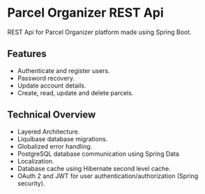 # Parcel Organizer REST Api

REST Api for Parcel Organizer platform made using Spring Boot.

## Features

- Authenticate and register users.
- Password recovery.
- Update account details.
- Create, read, update and delete parcels.

## Technical Overview
- Layered Architecture.
- Liquibase database migrations.
- Globalized error handling.
- PostgreSQL database communication using Spring Data
- Localization.
- Database cache using Hibernate second level cache.
- OAuth 2 and JWT for user authentication/authorization (Spring security).
